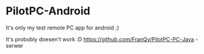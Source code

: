 PilotPC-Android
===================
It's only my test remote PC app for android ;)

It's probobly doesen't work :D
https://github.com/FranQy/PilotPC-PC-Java - serwer
